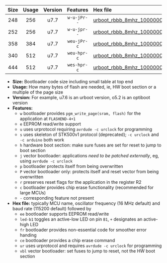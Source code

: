 |Size|Usage|Version|Features|Hex file|
|:-:|:-:|:-:|:-:|:--|
|248|256|u7.7|`w-u-jPr--`|[urboot_rbbb_8mhz_1000000bps_led+b5_ur_vbl.hex](https://raw.githubusercontent.com/stefanrueger/urboot.hex/main/boards/rbbb/fcpu_8mhz/1000000_bps/urboot_rbbb_8mhz_1000000bps_led+b5_ur_vbl.hex)|
|252|256|u7.7|`w-u-jpr--`|[urboot_rbbb_8mhz_1000000bps_led+b5_fr_ur_vbl.hex](https://raw.githubusercontent.com/stefanrueger/urboot.hex/main/boards/rbbb/fcpu_8mhz/1000000_bps/urboot_rbbb_8mhz_1000000bps_led+b5_fr_ur_vbl.hex)|
|358|384|u7.7|`weu-jPr-c`|[urboot_rbbb_8mhz_1000000bps_ee_led+b5_fr_ce_ur_vbl.hex](https://raw.githubusercontent.com/stefanrueger/urboot.hex/main/boards/rbbb/fcpu_8mhz/1000000_bps/urboot_rbbb_8mhz_1000000bps_ee_led+b5_fr_ce_ur_vbl.hex)|
|340|512|u7.7|`weu-hpr-c`|[urboot_rbbb_8mhz_1000000bps_ee_led+b5_fr_ce_ur.hex](https://raw.githubusercontent.com/stefanrueger/urboot.hex/main/boards/rbbb/fcpu_8mhz/1000000_bps/urboot_rbbb_8mhz_1000000bps_ee_led+b5_fr_ce_ur.hex)|
|444|512|u7.7|`wes-hpr-c`|[urboot_rbbb_8mhz_1000000bps_ee_led+b5_fr_ce.hex](https://raw.githubusercontent.com/stefanrueger/urboot.hex/main/boards/rbbb/fcpu_8mhz/1000000_bps/urboot_rbbb_8mhz_1000000bps_ee_led+b5_fr_ce.hex)|

- **Size:** Bootloader code size including small table at top end
- **Usage:** How many bytes of flash are needed, ie, HW boot section or a multiple of the page size
- **Version:** For example, u7.6 is an urboot version, o5.2 is an optiboot version
- **Features:**
  + `w` bootloader provides `pgm_write_page(sram, flash)` for the application at `FLASHEND-4+1`
  + `e` EEPROM read/write support
  + `u` uses urprotocol requiring `avrdude -c urclock` for programming
  + `s` uses skeleton of STK500v1 protocol (deprecated); `-c urclock` and `-c arduino` both work
  + `h` hardware boot section: make sure fuses are set for reset to jump to boot section
  + `j` vector bootloader: applications *need to be patched externally*, eg, using `avrdude -c urclock`
  + `p` bootloader protects itself from being overwritten
  + `P` vector bootloader only: protects itself and reset vector from being overwritten
  + `r` preserves reset flags for the application in the register R2
  + `c` bootloader provides chip erase functionality (recommended for large MCUs)
  + `-` corresponding feature not present
- **Hex file:** typically MCU name, oscillator frequency (16 MHz default) and baud rate (115200 default) followed by
  + `ee` bootloader supports EEPROM read/write
  + `led-b1` toggles an active-low LED on pin `B1`, `+` designates an active-high LED
  + `fr` bootloader provides non-essential code for smoother error handing
  + `ce` bootloader provides a chip erase command
  + `ur` uses urprotocol and requires `avrdude -c urclock` for programming
  + `vbl` vector bootloader: set fuses to jump to reset, not the HW boot section
